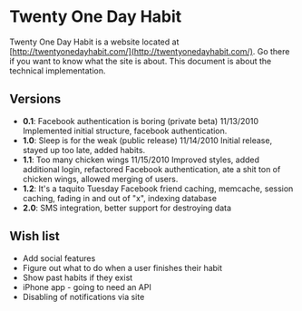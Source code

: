 Twenty One Day Habit
====================

Twenty One Day Habit is a website located at [http://twentyonedayhabit.com/](http://twentyonedayhabit.com/). Go there if you want to know what the site is about. This document is about the technical implementation.

Versions
--------
* **0.1**: Facebook authentication is boring (private beta) 11/13/2010 Implemented initial structure, facebook authentication.
* **1.0**: Sleep is for the weak (public release) 11/14/2010 Initial release, stayed up too late, added habits.
* **1.1**: Too many chicken wings 11/15/2010 Improved styles, added additional login, refactored Facebook authentication, ate a shit ton of chicken wings, allowed merging of users.
* **1.2**: It's a taquito Tuesday Facebook friend caching, memcache, session caching, fading in and out of "x", indexing database
* **2.0**: SMS integration, better support for destroying data

Wish list
---------
* Add social features
* Figure out what to do when a user finishes their habit
* Show past habits if they exist
* iPhone app - going to need an API
* Disabling of notifications via site
